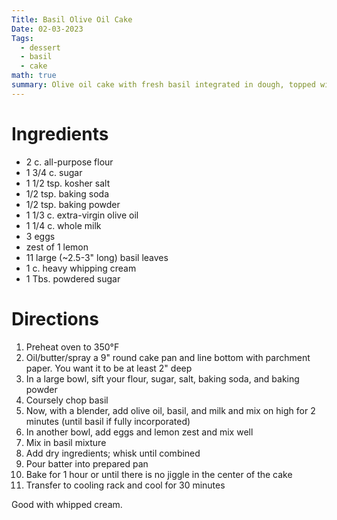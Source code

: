 ```yaml
---
Title: Basil Olive Oil Cake
Date: 02-03-2023
Tags:
  - dessert
  - basil
  - cake
math: true
summary: Olive oil cake with fresh basil integrated in dough, topped with whipped cream.
---
```


# Ingredients
- 2 c. all-purpose flour
- 1 3/4 c. sugar
- 1 1/2 tsp. kosher salt
- 1/2 tsp. baking soda
- 1/2 tsp. baking powder
- 1 1/3 c. extra-virgin olive oil
- 1 1/4 c. whole milk
- 3 eggs
- zest of 1 lemon
- 11 large (~2.5-3" long) basil leaves
- 1 c. heavy whipping cream
- 1 Tbs. powdered sugar

# Directions
1. Preheat oven to 350°F
2. Oil/butter/spray a 9" round cake pan and line bottom with parchment paper. You want it to be at least 2" deep
3. In a large bowl, sift your flour, sugar, salt, baking soda, and baking powder
4. Coursely chop basil
5. Now, with a blender, add olive oil, basil, and milk and mix on high for 2 minutes (until basil if fully incorporated)
6. In another bowl, add eggs and lemon zest and mix well
7. Mix in basil mixture
8. Add dry ingredients; whisk until combined
9. Pour batter into prepared pan
10. Bake for 1 hour or until there is no jiggle in the center of the cake
11. Transfer to cooling rack and cool for 30 minutes

Good with whipped cream.
